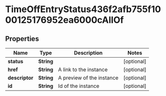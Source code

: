 

# TimeOffEntryStatus436f2afb755f1000125176952ea6000cAllOf


## Properties

Name | Type | Description | Notes
------------ | ------------- | ------------- | -------------
**status** | **String** |  |  [optional]
**href** | **String** | A link to the instance |  [optional]
**descriptor** | **String** | A preview of the instance |  [optional]
**id** | **String** | Id of the instance |  [optional]



